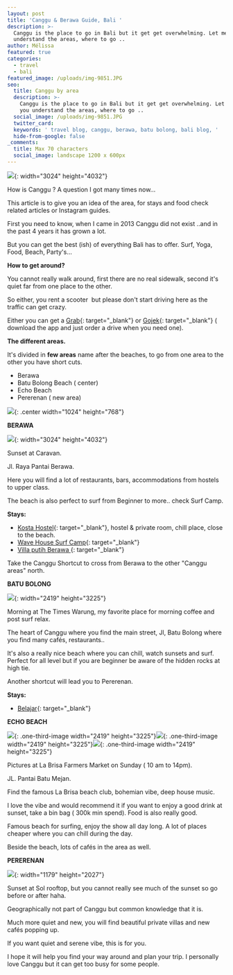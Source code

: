 ```yaml
---
layout: post
title: 'Canggu & Berawa Guide, Bali '
description: >-
  Canggu is the place to go in Bali but it get get overwhelming. Let me help you
  understand the areas, where to go ..
author: Mélissa
featured: true
categories:
  - travel
  - bali
featured_image: /uploads/img-9851.JPG
seo:
  title: Canggu by area
  description: >-
    Canggu is the place to go in Bali but it get get overwhelming. Let me help
    you understand the areas, where to go ..
  social_image: /uploads/img-9851.JPG
  twitter_card:
  keywords: ' travel blog, canggu, berawa, batu bolong, bali blog, '
  hide-from-google: false
_comments:
  title: Max 70 characters
  social_image: landscape 1200 x 600px
---
```

![](/uploads/img-9851.JPG){: width="3024" height="4032"}

How is Canggu ? A question I got many times now…

This article is to give you an idea of the area, for stays and food check related articles or Instagram guides.&nbsp;

First you need to know, when I came in 2013 Canggu did not exist ..and in the past 4 years it has grown a lot.&nbsp;

But you can get the best (ish) of everything Bali has to offer. Surf, Yoga, Food, Beach, Party's…&nbsp;

**How to get around?&nbsp;**

You cannot really walk around, first there are no real sidewalk, second it's quiet far from one place to the other.&nbsp;

So either, you rent a scooter&nbsp; but please don't start driving here as the traffic can get crazy.&nbsp;

Either you can get a [Grab](https://www.grab.com/id/en/){: target="_blank"}&nbsp;or [Gojek](https://www.gojek.com/en-id/){: target="_blank"} ( download the app and just order a drive when you need one).&nbsp;

**The different areas.**

It's divided in **few areas** name after the beaches, to go from one area to the other you have short cuts.&nbsp;

* Berawa
* Batu Bolong Beach ( center)
* Echo Beach
* Pererenan ( new area)

![](/uploads/minimalist-world-map-pin-timeline-1.png){: .center width="1024" height="768"}

**BERAWA**

![](/uploads/img-0659.JPG){: width="3024" height="4032"}

Sunset at Caravan.&nbsp;

Jl. Raya Pantai Berawa.

Here you will find a lot of restaurants, bars, accommodations from hostels to upper class.&nbsp;

The beach is also perfect to surf from Beginner to more.. check Surf Camp.&nbsp;

**Stays:**

* [Kosta Hostel](https://www.booking.com/hotel/id/kosta-hostel-canggu.en.html?aid=8018659&amp;no_rooms=1&amp;group_adults=2&amp;room1=A%2CA){: target="_blank"}, hostel & private room, chill place, close to the beach.&nbsp;
* [Wave House Surf Camp](https://www.booking.com/hotel/id/wave-house.en.html?aid=8018659&amp;no_rooms=1&amp;group_adults=2){: target="_blank"}
* [Villa putih Berawa&nbsp;](https://www.booking.com/hotel/id/luxury-2-bedrooms-villa-putih-pererenan.fr.html?aid=8018659&amp;sid=ce3bd4bf7cf336fc71dbe18855fa6fa2&amp;dist=0&amp;group_adults=2&amp;keep_landing=1&amp;no_rooms=1&amp;sb_price_type=total&amp;type=total&amp;){: target="_blank"}

Take the Canggu Shortcut to cross from Berawa to the other "Canggu areas" north.&nbsp;

**BATU BOLONG**

![](/uploads/img-0691.webp){: width="2419" height="3225"}

Morning at The Times Warung, my favorite place for morning coffee and post surf relax.

The heart of Canggu where you find the main street, Jl, Batu Bolong where you find many cafés, restaurants..

It's also a really nice beach where you can chill, watch sunsets and surf. Perfect for all level but if you are beginner be aware of the hidden rocks at high tie.

Another shortcut will lead you to Pererenan.&nbsp;

**Stays:**

* [Belajar](https://belajarbali.com/){: target="_blank"}

**ECHO BEACH&nbsp;**

![](/uploads/img-9775-jpg.webp){: .one-third-image width="2419" height="3225"}![](/uploads/img-9776.webp){: .one-third-image width="2419" height="3225"}![](/uploads/img-9778-jpg.webp){: .one-third-image width="2419" height="3225"}

Pictures at La Brisa Farmers Market on Sunday ( 10 am to 14pm).

JL. Pantai Batu Mejan.

Find the famous La Brisa beach club, bohemian vibe, deep house music.

I love the vibe and would recommend it if you want to enjoy a good drink at sunset, take a bin bag ( 300k min spend). Food is also really good.&nbsp;

Famous beach for surfing, enjoy the show all day long. A lot of places cheaper where you can chill during the day.&nbsp;

Beside the beach, lots of cafés in the area as well.&nbsp;

**PERERENAN**

![](/uploads/img-2408.jpg){: width="1179" height="2027"}

Sunset at Sol rooftop, but you cannot really see much of the sunset so go before or after haha.&nbsp;

Geographically not part of Canggu but common knowledge that it is.

Much more quiet and new, you will find beautiful private villas and new cafés popping up.

If you want quiet and serene vibe, this is for you.&nbsp;

I hope it will help you find your way around and plan your trip. I personally love Canggu but it can get too busy for some people.&nbsp;